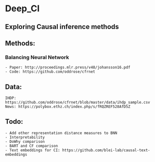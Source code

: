 # Deep_CI

## Exploring Causal inference methods

## Methods:

### Balancing Neural Network
	- Paper: http://proceedings.mlr.press/v48/johansson16.pdf 
	- Code: https://github.com/oddrose/cfrnet 


## Data:
	IHDP: https://github.com/oddrose/cfrnet/blob/master/data/ihdp_sample.csv 
	News: https://polybox.ethz.ch/index.php/s/fRQZREF528AfD5Z

## Todo:
	- Add other representation distance measures to BNN
	- Interpretability
	- DoWhy comparison
	- BART and CF comparison
	- Text embeddings for CI: https://github.com/blei-lab/causal-text-embeddings 